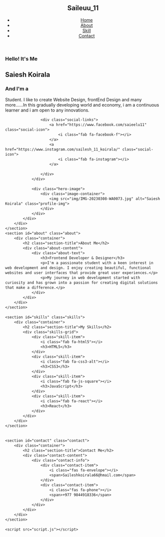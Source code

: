 
<!DOCTYPE html>
<html lang="en">
<head>
    <meta charset="UTF-8">
    <meta name="viewport" content="width=device-width, initial-scale=1.0">
    <title> Home|Saiesh Koirala - Portfolio</title>
    <link rel="stylesheet" href="style.css">
    <link href="https://cdnjs.cloudflare.com/ajax/libs/font-awesome/6.0.0/css/all.min.css" rel="stylesheet">
</head>
<body>
    <header class="header">
        <nav class="navbar">
            <div class="logo">
                <h2>Saileuu_11</h2>
            </div>
            <ul class="nav-menu">
                <li class="nav-item">
                    <a href="#home" class="nav-link active">Home</a>
                </li>
                <li class="nav-item">
                    <a href="#about" class="nav-link">About</a>
                </li>
                <li class="nav-item">
                    <a href="#skills" class="nav-link">Skill</a>
                </li>
                <li class="nav-item">
                    <a href="#contact" class="nav-link">Contact</a>
                </li>
            </ul>
            <div class="hamburger">
                <span class="bar"></span>
                <span class="bar"></span>
                <span class="bar"></span>
            </div>
        </nav>
    </header>
    <section id="home" class="hero">
        <div class="hero-container">
            <div class="hero-content">
                <div class="hero-text">
                    <h3>Hello! It's Me</h3>
                    <h1 class="name">Saiesh Koirala</h1>
                    <h3>And I'm a <span class="typing-text"></span></h3>
                    <p>Student. I like to create Website Design, frontEnd Design and many more......In this gradually developing world and economy, i am a continuous learner and i am open to any innovations.</p>
                    
                    <div class="social-links">
                        <a href="https://www.facebook.com/saieelu11" class="social-icon">
                            <i class="fab fa-facebook-f"></i>
                        </a>
                        <a href="https://www.instagram.com/sailesh_11_koirala/" class="social-icon">
                            <i class="fab fa-instagram"></i>
                        </a>
                      
                    </div>
                </div>
                
                <div class="hero-image">
                    <div class="image-container">
                        <img src="img/IMG-20230308-WA0073.jpg" alt="Saiesh Koirala" class="profile-img">
                    </div>
                </div>
            </div>
        </div>
    </section>
    <section id="about" class="about">
        <div class="container">
            <h2 class="section-title">About Me</h2>
            <div class="about-content">
                <div class="about-text">
                    <h3>Frontend Developer & Designer</h3>
                    <p>I'm a passionate student with a keen interest in web development and design. I enjoy creating beautiful, functional websites and user interfaces that provide great user experiences.</p>
                    <p>My journey in web development started with curiosity and has grown into a passion for creating digital solutions that make a difference.</p>
                </div>
            </div>
        </div>
    </section>

    <section id="skills" class="skills">
        <div class="container">
            <h2 class="section-title">My Skills</h2>
            <div class="skills-grid">
                <div class="skill-item">
                    <i class="fab fa-html5"></i>
                    <h3>HTML5</h3>
                </div>
                <div class="skill-item">
                    <i class="fab fa-css3-alt"></i>
                    <h3>CSS3</h3>
                </div>
                <div class="skill-item">
                    <i class="fab fa-js-square"></i>
                    <h3>JavaScript</h3>
                </div>
                <div class="skill-item">
                    <i class="fab fa-react"></i>
                    <h3>React</h3>
                </div>
            </div>
        </div>
    </section>

 
    <section id="contact" class="contact">
        <div class="container">
            <h2 class="section-title">Contact Me</h2>
            <div class="contact-content">
                <div class="contact-info">
                    <div class="contact-item">
                        <i class="fas fa-envelope"></i>
                        <span>Saileshkoirala66@hmail.com</span>
                    </div>
                    <div class="contact-item">
                        <i class="fas fa-phone"></i>
                        <span>+977 9844918336</span>
                    </div>
                </div>
            </div>
        </div>
    </section>

    <script src="script.js"></script>
</body>
</html>
